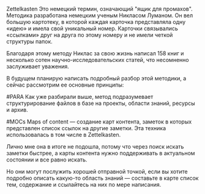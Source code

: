 Zettelkasten
Это немецкий термин, означающий "ящик для промахов". Методика разработана немецким ученым Никласом Луманом. Он вел большую картотеку, в которой каждая карточка представляла одну «идею» и имела свой уникальный номер. Карточки связывались «ссылками» друг на друга по этому номеру и не имели четкой структуры папок.

Благодаря этому методу Никлас за свою жизнь написал 158 книг и несколько сотен научно-исследовательских статей, что несомненно заслуживает уважения.

В будущем планирую написать подробный разбор этой методики, а сейчас рассмотрим ее основные принципы:






#PARA
Как уже разбирали выше, метод подразумевает структурирование файлов в базе на проекты, области знаний, ресурсы и архив.

#MOCs
Maps of content — создание карт контента, заметок в которых представлен список ссылок на другие заметки. Эта техника использовалась в том числе в Zettelkasten.

Лично мне она в итоге не подошла, потому что через поиск искать заметки быстрее, а карты контента нужно поддерживать в актуальном состоянии и все равно искать.

Но они могут послужить хорошей отправной точкой, если вы хотите подробно описать какую-то область знаний — составьте в карте список тем, содержание и ссылайтесь на них по мере написания.